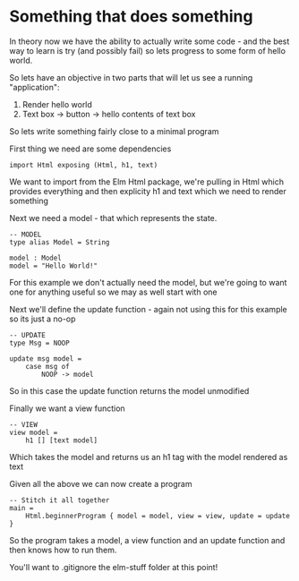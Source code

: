 # Something that does something

In theory now we have the ability to actually write some code - and the best way to learn is try (and possibly fail) so lets progress to some form of hello world.

So lets have an objective in two parts that will let us see a running "application":

1. Render hello world
1. Text box -> button -> hello contents of text box

So lets write something fairly close to a minimal program

First thing we need are some dependencies

```
import Html exposing (Html, h1, text)
```

We want to import from the Elm Html package, we're pulling in Html which provides everything and then explicity h1 and text which we need to render something

Next we need a model - that which represents the state.

```
-- MODEL
type alias Model = String

model : Model
model = "Hello World!"
```

For this example we don't actually need the model, but we're going to want one for anything useful so we may as well start with one

Next we'll define the update function - again not using this for this example so its just a no-op

```
-- UPDATE
type Msg = NOOP

update msg model =
    case msg of
        NOOP -> model
```

So in this case the update function returns the model unmodified

Finally we want a view function

```
-- VIEW
view model =
    h1 [] [text model]
```

Which takes the model and returns us an h1 tag with the model rendered as text

Given all the above we can now create a program

```
-- Stitch it all together
main = 
    Html.beginnerProgram { model = model, view = view, update = update }
```

So the program takes a model, a view function and an update function and then knows how to run them.

You'll want to .gitignore the elm-stuff folder at this point!